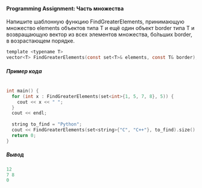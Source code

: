 #### Programming Assignment: Часть множества ####

Напишите шаблонную функцию FindGreaterElements, принимающую множество elements объектов типа T и ещё один объект border типа T и возвращающую вектор из всех элементов множества, бо́льших border, в возрастающем порядке.

```objectivec
template <typename T>
vector<T> FindGreaterElements(const set<T>& elements, const T& border);
```

##### Пример кода #####
```objectivec

int main() {
  for (int x : FindGreaterElements(set<int>{1, 5, 7, 8}, 5)) {
    cout << x << " ";
  }
  cout << endl;
  
  string to_find = "Python";
  cout << FindGreaterElements(set<string>{"C", "C++"}, to_find).size() << endl;
  return 0;
}
```
##### Вывод #####
```objectivec
12
7 8
0
```
